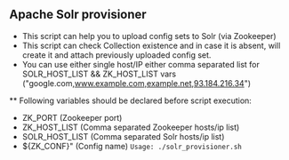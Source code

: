 ## Apache Solr provisioner
* This script can help you to upload config sets to Solr (via Zookeeper)
* This script can check Collection existence and in case it is absent, will create it and attach previously uploaded config set.
* You can use either single host/IP either comma separated list for SOLR_HOST_LIST && ZK_HOST_LIST vars ("google.com,www.example.com,example.net,93.184.216.34")

** Following variables should be declared before script execution:
 - ZK_PORT (Zookeeper port)
 - ZK_HOST_LIST (Comma separated Zookeeper hosts/ip list)
 - SOLR_HOST_LIST (Comma separated Solr hosts/ip list)
 - ${ZK_CONF}" (Config name)
```Usage: ./solr_provisioner.sh``` 
  
 

 
 